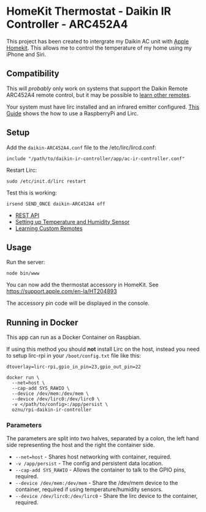 # HomeKit Thermostat - Daikin IR Controller - ARC452A4

This project has been created to intergrate my Daikin AC unit with [Apple Homekit](http://www.apple.com/au/ios/home/). This allows me to control the temperature of my home using my iPhone and Siri.

## Compatibility

This will *probably* only work on systems that support the Daikin Remote ARC452A4 remote control, but it may be possible to [learn other remotes](docs/REMOTES.md).

Your system must have lirc installed and an infrared emitter configured. [This Guide](http://alexba.in/blog/2013/01/06/setting-up-lirc-on-the-raspberrypi/) shows the how to use a RaspberryPi and Lirc.

## Setup


Add the ```daikin-ARC452A4.conf``` file to the /etc/lirc/lircd.conf:

```
include "/path/to/daikin-ir-controller/app/ac-ir-controller.conf"
```

Restart Lirc:

```
sudo /etc/init.d/lirc restart
```

Test this is working:

```
irsend SEND_ONCE daikin-ARC452A4 off
```

* [REST API](docs/API.md)
* [Setting up Temperature and Humidity Sensor](docs/DHT.md)
* [Learning Custom Remotes](docs/REMOTES.md)

## Usage

Run the server:

```
node bin/www
```

You can now add the thermostat accessory in HomeKit. See https://support.apple.com/en-la/HT204893

The accessory pin code will be displayed in the console.


## Running in Docker

This app can run as a Docker Container on Raspbian.

If using this method you should **not** install Lirc on the host, instead you need to setup lirc-rpi in your ```/boot/config.txt``` file like this:

```
dtoverlay=lirc-rpi,gpio_in_pin=23,gpio_out_pin=22
```

```
docker run \
  --net=host \
  --cap-add SYS_RAWIO \
  --device /dev/mem:/dev/mem \
  --device /dev/lirc0:/dev/lirc0 \
  -v </path/to/config>:/app/persist \
  oznu/rpi-daikin-ir-controller
```

### Parameters

The parameters are split into two halves, separated by a colon, the left hand side representing the host and the right the container side.

* ```--net=host``` - Shares host networking with container, required.
* ```-v /app/persist``` - The config and persistent data location.
* ```--cap-add SYS_RAWIO``` - Allows the container to talk to the GPIO pins, required.
* ```--device /dev/mem:/dev/mem``` - Share the /dev/mem device to the container, required if using temperature/humidity sensors.
* ```--device /dev/lirc0:/dev/lirc0``` - Share the lirc device to the container, required.
